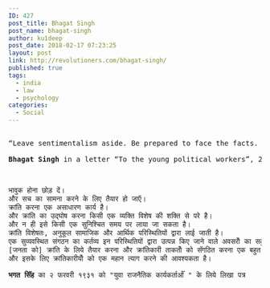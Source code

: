 ```yaml
---
ID: 427
post_title: Bhagat Singh
post_name: bhagat-singh
author: ku1deep
post_date: 2018-02-17 07:23:25
layout: post
link: http://revolutioners.com/bhagat-singh/
published: true
tags:
  - india
  - law
  - psychology
categories:
  - Social
---
```

<pre id="tw-target-text" class="tw-data-text tw-ta tw-text-small" dir="ltr" data-placeholder="Translation" data-fulltext=""><span lang="hi">
“Leave sentimentalism aside. Be prepared to face the facts. Revolution is a very difficult task. It is beyond the power of any man to make a revolution. Neither can it be brought about on any appointed date. It is brought about by special environments, social and economic. The function of an organized party is to utilize such an opportunity offered by these circumstances. [To] prepare the masses and organize the forces for the revolution is a very difficult task. And that requires a very great sacrifice on the part of the revolutionary workers.”

<strong>Bhagat Singh</strong> in a letter “To the young political workers”, 2 February 1931

</span></pre>
<pre id="tw-target-text" class="tw-data-text tw-ta tw-text-small" dir="ltr" data-placeholder="Translation" data-fulltext=""><span lang="hi">
भावुक होना छोड़ दें।
और सच का सामना करने के लिए तैयार हो जाऍ।
क्रांति करना एक असाधारण कार्य है।
और क्रांति का उद्घोष करना किसी एक व्यक्ति विशेष की शक्ति से परे है।
और न ही इसे किसी एक सुनिश्चित समय पर लाया जा सकता है।
क्रांति विशेषतः, अनुकूल सामाजिक और आर्थिक परिस्थितियों द्वारा लाई जाती है।
एक सुव्यवस्थित संगठन का कर्तव्य इन परिस्थितियों द्वारा उत्पन्न किए जाने वाले अवसरोॅ का सदुपयोग करना है।
[जनता को] क्रांति के लिये तैयार करना और क्रांतिकारी ताकतोॅ को सॅगठित करना एक बहुत ही मुश्किल काम है।
और इसके लिए क्रांतिकारीयोॅ को एक महान त्याग करने की आवश्यकता है।

<strong>भगत सिॅह</strong> का २ फरवरी १९३१ को "युवा राजनैतिक कार्यकर्ताओॅ " के लिये लिखा पत्र 

</span></pre>